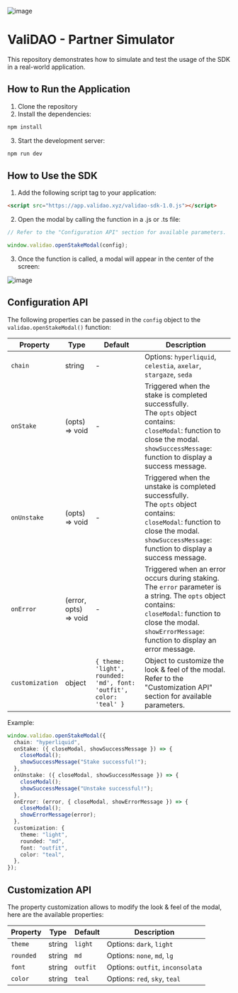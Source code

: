 ![image](https://github.com/user-attachments/assets/dd797f6c-cd48-4e9f-a7c5-41d6410e23f2)

# ValiDAO - Partner Simulator
This repository demonstrates how to simulate and test the usage of the SDK in a real-world application.

## How to Run the Application
1. Clone the repository
2. Install the dependencies:
```bash
npm install
```
3. Start the development server:
```bash
npm run dev
```

## How to Use the SDK
1. Add the following script tag to your application:
```html
<script src="https://app.validao.xyz/validao-sdk-1.0.js"></script>
```
2. Open the modal by calling the function in a .js or .ts file:
```typescript
// Refer to the "Configuration API" section for available parameters.  

window.validao.openStakeModal(config);
```

3. Once the function is called, a modal will appear in the center of the screen:

![image](https://github.com/user-attachments/assets/6e6068a9-14ef-415e-920f-7e98a1bbc386)

 
## Configuration API
The following properties can be passed in the `config` object to the `validao.openStakeModal()` function:

| Property  | Type     | Default            | Description                                                                                                                                                                                                  |
|-----------|----------|--------------------|--------------------------------------------------------------------------------------------------------------------------------------------------------------------------------------------------------------|
| `chain`   | string   | -                  | Options: `hyperliquid`, `celestia`, `axelar`, `stargaze`, `seda`                                                                                                                                                      |
| `onStake` | (opts) => void | -                  | Triggered when the stake is completed successfully. <br> The `opts` object contains: <br> `closeModal`: function to close the modal. `showSuccessMessage`: function to display a success message. |
| `onUnstake` | (opts) => void | -                  | Triggered when the unstake is completed successfully. <br> The `opts` object contains: <br> `closeModal`: function to close the modal. `showSuccessMessage`: function to display a success message. |
| `onError` | (error, opts) => void | -                  | Triggered when an error occurs during staking. <br> The `error` parameter is a string. The `opts` object contains: <br> `closeModal`: function to close the modal. <br> `showErrorMessage`: function to display an error message.          |
| `customization` | object | `{ theme: 'light', rounded: 'md', font: 'outfit', color: 'teal' }`                  | Object to customize the look & feel of the modal. Refer to the "Customization API" section for available parameters.          |

Example:

```typescript
window.validao.openStakeModal({
  chain: "hyperliquid",
  onStake: ({ closeModal, showSuccessMessage }) => {
    closeModal();
    showSuccessMessage("Stake successful!");
  },
  onUnstake: ({ closeModal, showSuccessMessage }) => {
    closeModal();
    showSuccessMessage("Unstake successful!");
  },
  onError: (error, { closeModal, showErrorMessage }) => {
    closeModal();
    showErrorMessage(error);
  },
  customization: {
    theme: "light",
    rounded: "md",
    font: "outfit",
    color: "teal",
  },
});
```
## Customization API
The property customization allows to modify the look & feel of the modal, here are the available properties:

| Property  | Type     | Default            | Description                                                                                                                                                                                                  |
|-----------|----------|--------------------|-----------|
| `theme`   | string   | `light` | Options: `dark`, `light` |
| `rounded` | string | `md` | Options: `none`, `md`, `lg` |
| `font` | string | `outfit` | Options: `outfit`, `inconsolata` |
| `color` | string | `teal` | Options: `red`, `sky`, `teal` |
